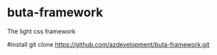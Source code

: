 # buta-framework
The light css framework 

#install
git clone https://github.com/azdevelopment/buta-framework.git
